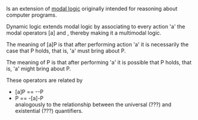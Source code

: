 Is an extension of [modal logic](modal-logics.md) originally intended for reasoning about computer programs.
  
Dynamic logic extends modal logic by associating to every action 'a' the modal operators [a] and <a>, thereby making it a multimodal logic.

The meaning of [a]P is that after performing action 'a' it is necessarily the case that P holds, that is, 'a' must bring about P. 

The meaning of <a>P is that after performing 'a' it is possible that P holds, that is, 'a' might bring about P. 

These operators are related by 
- [a]P == -<a>-P
- <a>P == -[a]-P  
analogously to the relationship between the universal (???) and existential (???) quantifiers.
